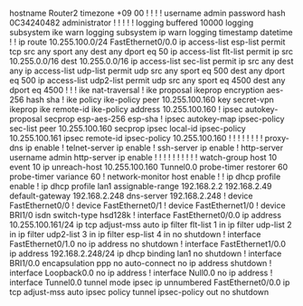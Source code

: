hostname Router2
timezone +09 00
!
!
!
!
username admin password hash 0C34240482 administrator
!
!
!
!
!
logging buffered 10000
logging subsystem ike warn
logging subsystem ip warn
logging timestamp datetime
!
!
ip route 10.255.100.0/24 FastEthernet0/0.0
ip access-list esp-list permit tcp src any sport any dest any dport eq 50
ip access-list flt-list permit ip src 10.255.0.0/16 dest 10.255.0.0/16
ip access-list sec-list permit ip src any dest any
ip access-list udp-list permit udp src any sport eq 500 dest any dport eq 500
ip access-list udp2-list permit udp src any sport eq 4500 dest any dport eq 4500
!
!
!
ike nat-traversal
!
ike proposal ikeprop encryption aes-256 hash sha
!
ike policy ike-policy peer 10.255.100.160 key secret-vpn ikeprop
ike remote-id ike-policy address 10.255.100.160
!
ipsec autokey-proposal secprop esp-aes-256 esp-sha
!
ipsec autokey-map ipsec-policy sec-list peer 10.255.100.160 secprop
ipsec local-id ipsec-policy 10.255.100.161
ipsec remote-id ipsec-policy 10.255.100.160
!
!
!
!
!
!
!
!
proxy-dns ip enable
!
telnet-server ip enable
!
ssh-server ip enable
!
http-server username admin
http-server ip enable
!
!
!
!
!
!
!
!
!
!
watch-group host 10
  event 10 ip unreach-host 10.255.100.160 Tunnel0.0
  probe-timer restorer 60
  probe-timer variance 60
!
network-monitor host enable
!
!
ip dhcp profile enable
!
ip dhcp profile lan1
  assignable-range 192.168.2.2 192.168.2.49
  default-gateway 192.168.2.248
  dns-server 192.168.2.248
!
device FastEthernet0/0
!
device FastEthernet0/1
!
device FastEthernet1/0
!
device BRI1/0
  isdn switch-type hsd128k
!
interface FastEthernet0/0.0
  ip address 10.255.100.161/24
  ip tcp adjust-mss auto
  ip filter flt-list 1 in
  ip filter udp-list 2 in
  ip filter udp2-list 3 in
  ip filter esp-list 4 in
  no shutdown
!
interface FastEthernet0/1.0
  no ip address
  no shutdown
!
interface FastEthernet1/0.0
  ip address 192.168.2.248/24
  ip dhcp binding lan1
  no shutdown
!
interface BRI1/0.0
  encapsulation ppp
  no auto-connect
  no ip address
  shutdown
!
interface Loopback0.0
  no ip address
!
interface Null0.0
  no ip address
!
interface Tunnel0.0
  tunnel mode ipsec
  ip unnumbered FastEthernet0/0.0
  ip tcp adjust-mss auto
  ipsec policy tunnel ipsec-policy out
  no shutdown